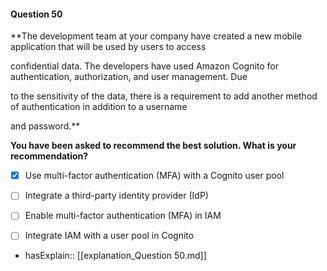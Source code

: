 #### Question  50

**The development team at your company have created a new mobile application that will be used by users to access

confidential data. The developers have used Amazon Cognito for authentication, authorization, and user management. Due

to the sensitivity of the data, there is a requirement to add another method of authentication in addition to a username

and password.**

**You have been asked to recommend the best solution. What is your recommendation?**

- [x] Use multi-factor authentication (MFA) with a Cognito user pool

- [ ] Integrate a third-party identity provider (IdP)

- [ ] Enable multi-factor authentication (MFA) in IAM

- [ ] Integrate IAM with a user pool in Cognito

- hasExplain:: [[explanation_Question  50.md]]

